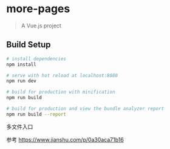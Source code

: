 # more-pages

> A Vue.js project

## Build Setup

``` bash
# install dependencies
npm install

# serve with hot reload at localhost:8080
npm run dev

# build for production with minification
npm run build

# build for production and view the bundle analyzer report
npm run build --report
```

多文件入口

 参考 https://www.jianshu.com/p/0a30aca71b16

